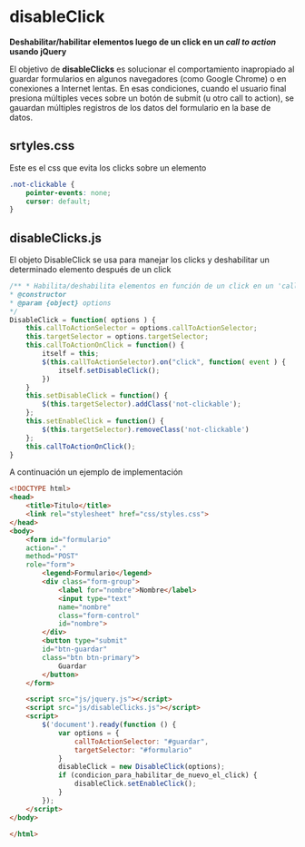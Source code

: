 # disableClick
**Deshabilitar/habilitar elementos luego de un click en un *call to action* usando jQuery**

El objetivo de **disableClicks** es solucionar el comportamiento inapropiado al guardar formularios en algunos navegadores (como Google Chrome) o en conexiones a Internet lentas.
En esas condiciones, cuando el usuario final presiona múltiples veces sobre un botón de submit (u otro call to action), se gauardan múltiples registros de los datos del formulario en la base de datos. 

## srtyles.css ##
Este es el css que evita los clicks sobre un elemento

```css
.not-clickable {
    pointer-events: none;
    cursor: default;
}
```
## disableClicks.js ##
El objeto DisableClick se usa para manejar los clicks y deshabilitar un determinado elemento después de un click

```javascript
/** * Habilita/deshabilita elementos en función de un click en un 'call to action'.
* @constructor
* @param {object} options
*/
DisableClick = function( options ) {
    this.callToActionSelector = options.callToActionSelector;
    this.targetSelector = options.targetSelector;
    this.callToActionOnClick = function() {
        itself = this;
        $(this.callToActionSelector).on("click", function( event ) {
            itself.setDisableClick();
        })
    }
    this.setDisableClick = function() {
        $(this.targetSelector).addClass('not-clickable');
    };
    this.setEnableClick = function() {
        $(this.targetSelector).removeClass('not-clickable')
    };
    this.callToActionOnClick();
}
```

A continuación un ejemplo de implementación

```html
<!DOCTYPE html>
<head>
    <title>Titulo</title>
    <link rel="stylesheet" href="css/styles.css">
</head>
<body>
    <form id="formulario"
    action="."
    method="POST"
    role="form">
        <legend>Formulario</legend>
        <div class="form-group">
            <label for="nombre">Nombre</label>
            <input type="text"
            name="nombre"
            class="form-control"
            id="nombre">
        </div>
        <button type="submit"
        id="btn-guardar"
        class="btn btn-primary">
            Guardar
        </button>
    </form>

    <script src="js/jquery.js"></script>
    <script src="js/disableClicks.js"></script>
    <script>
        $('document').ready(function () {
            var options = {
                callToActionSelector: "#guardar",
                targetSelector: "#formulario"
            }
            disableClick = new DisableClick(options);
            if (condicion_para_habilitar_de_nuevo_el_click) {
                disableClick.setEnableClick();
            }
        });
    </script>
</body>

</html>
```
